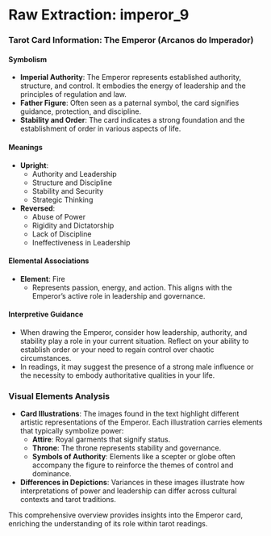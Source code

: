 # Raw Extraction: imperor_9

### Tarot Card Information: The Emperor (Arcanos do Imperador)

#### Symbolism
- **Imperial Authority**: The Emperor represents established authority, structure, and control. It embodies the energy of leadership and the principles of regulation and law.
- **Father Figure**: Often seen as a paternal symbol, the card signifies guidance, protection, and discipline.
- **Stability and Order**: The card indicates a strong foundation and the establishment of order in various aspects of life.

#### Meanings
- **Upright**:
  - Authority and Leadership
  - Structure and Discipline
  - Stability and Security
  - Strategic Thinking
- **Reversed**:
  - Abuse of Power
  - Rigidity and Dictatorship
  - Lack of Discipline
  - Ineffectiveness in Leadership

#### Elemental Associations
- **Element**: Fire
  - Represents passion, energy, and action. This aligns with the Emperor’s active role in leadership and governance.

#### Interpretive Guidance
- When drawing the Emperor, consider how leadership, authority, and stability play a role in your current situation. Reflect on your ability to establish order or your need to regain control over chaotic circumstances.
- In readings, it may suggest the presence of a strong male influence or the necessity to embody authoritative qualities in your life.

### Visual Elements Analysis
- **Card Illustrations**: The images found in the text highlight different artistic representations of the Emperor. Each illustration carries elements that typically symbolize power:
  - **Attire**: Royal garments that signify status.
  - **Throne**: The throne represents stability and governance.
  - **Symbols of Authority**: Elements like a scepter or globe often accompany the figure to reinforce the themes of control and dominance.
- **Differences in Depictions**: Variances in these images illustrate how interpretations of power and leadership can differ across cultural contexts and tarot traditions.

This comprehensive overview provides insights into the Emperor card, enriching the understanding of its role within tarot readings.